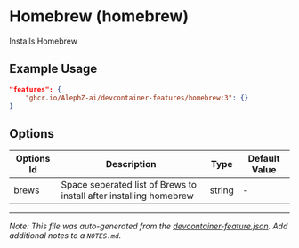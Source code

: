 
# Homebrew (homebrew)

Installs Homebrew

## Example Usage

```json
"features": {
    "ghcr.io/AlephZ-ai/devcontainer-features/homebrew:3": {}
}
```

## Options

| Options Id | Description | Type | Default Value |
|-----|-----|-----|-----|
| brews | Space seperated list of Brews to install after installing homebrew | string | - |



---

_Note: This file was auto-generated from the [devcontainer-feature.json](https://github.com/AlephZ-ai/devcontainer-features/blob/main/src/homebrew/devcontainer-feature.json).  Add additional notes to a `NOTES.md`._
